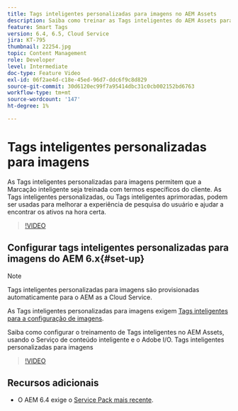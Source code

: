 ```yaml
---
title: Tags inteligentes personalizadas para imagens no AEM Assets
description: Saiba como treinar as Tags inteligentes do AEM Assets para aplicar termos personalizados aos ativos.
feature: Smart Tags
version: 6.4, 6.5, Cloud Service
jira: KT-795
thumbnail: 22254.jpg
topic: Content Management
role: Developer
level: Intermediate
doc-type: Feature Video
exl-id: 06f2ae4d-c18e-45ed-96d7-ddc6f9c8d829
source-git-commit: 30d6120ec99f7a95414dbc31c0cb002152bd6763
workflow-type: tm+mt
source-wordcount: '147'
ht-degree: 1%

---
```


# Tags inteligentes personalizadas para imagens

As Tags inteligentes personalizadas para imagens permitem que a Marcação inteligente seja treinada com termos específicos do cliente.
As Tags inteligentes personalizadas, ou Tags inteligentes aprimoradas, podem ser usadas para melhorar a experiência de pesquisa do usuário e ajudar a encontrar os ativos na hora certa.

>[!VIDEO](https://video.tv.adobe.com/v/22254?quality=12&learn=on)

## Configurar tags inteligentes personalizadas para imagens do AEM 6.x{#set-up}

>[!NOTE]
> Tags inteligentes personalizadas para imagens são provisionadas automaticamente para o AEM as a Cloud Service.

As Tags inteligentes personalizadas para imagens exigem [Tags inteligentes para a configuração de imagens](./image-smart-tags.md#set-up).

Saiba como configurar o treinamento de Tags inteligentes no AEM Assets, usando o Serviço de conteúdo inteligente e o Adobe I/O. Tags inteligentes personalizadas para imagens

>[!VIDEO](https://video.tv.adobe.com/v/23405?quality=12&learn=on)

## Recursos adicionais

* O AEM 6.4 exige o [Service Pack mais recente](https://experienceleague.adobe.com/docs/experience-manager-release-information/aem-release-updates/aem-releases-updates.html#aem-64).
